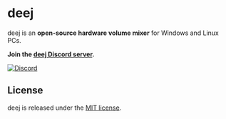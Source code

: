 # deej

deej is an **open-source hardware volume mixer** for Windows and Linux PCs.

**Join the [deej Discord server](https://discord.gg/nf88NJu).**

[![Discord](https://img.shields.io/discord/702940502038937667?logo=discord)](https://discord.gg/nf88NJu)

## License

deej is released under the [MIT license](./LICENSE).

